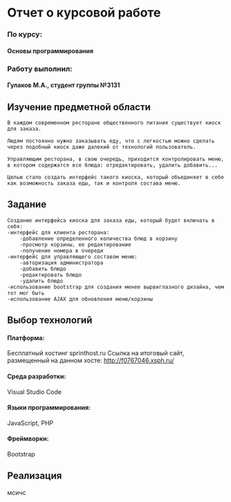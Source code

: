 # Отчет о курсовой работе
### По курсу:
#### Основы программирования
### Работу выполнил:
#### Гулаков М.А., студент группы №3131



## Изучение предметной области

    В каждом современном ресторане общественного питания существует киоск для заказа. 
    
    Людям постоянно нужно заказывать еду, что с легкостью можно сделать через подобный киоск даже далекий от технологий пользователь.
    
    Управляющим ресторана, в свою очередь, приходится контролировать меню, в котором содержатся все блюда: отредактировать, удалить добавить...
    
    Целью стало создать интерфейс такого киоска, который объединяет в себе как возможность заказа еды, так и контроля состава меню.
    
## Задание

    Создание интерфейса киоска для заказа еды, который будет включать в себя:
    -интерфейс для клиента ресторана:
        -добавление определенного количества блюд в корзину
        -просмотр корзины, ее редактирование
        -получение номера в очереди
    -интерфейс для управляющего составом меню:
        -авторизация администратора
        -добавить блюдо
        -редактировать блюдо
        -удалить блюдо
    -использование bootstrap для создания менее вырвиглазного дизайна, чем тот мог быть
    -использование AJAX для обновления меню/корзины
## Выбор технологий

#### Платформа:
Бесплатный хостинг sprinthost.ru
Ссылка на итоговый сайт, размещенный на данном хосте: http://f0767046.xsph.ru/
#### Среда разработки:
Visual Studio Code
#### Языки программирования:
JavaScript, PHP
#### Фреймворки:
Bootstrap

## Реализация

мсичс
